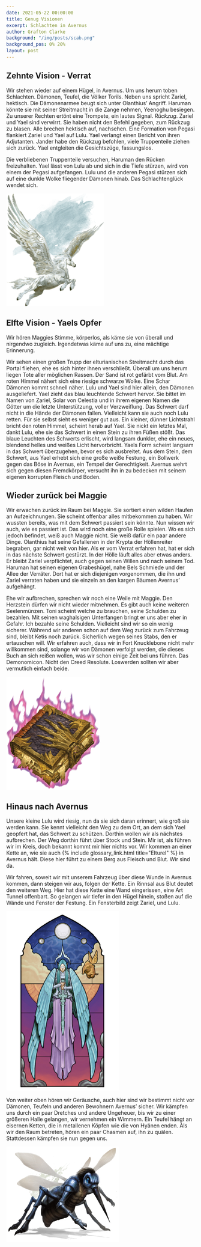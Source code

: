 ```yaml
---
date: 2021-05-22 00:00:00
title: Genug Visionen
excerpt: Schlachten in Avernus
author: Grafton Clarke
background: "/img/posts/scab.png"
background_pos: 0% 20%
layout: post
---
```


## Zehnte Vision - Verrat

Wir stehen wieder auf einem Hügel, in Avernus. Um uns herum toben Schlachten.
Dämonen, Teufel, die Völker Torils. Neben uns spricht Zariel, hektisch. Die
Dämonenarmee beugt sich unter Olanthius’ Angriff. Haruman könnte sie mit seiner
Streitmacht in die Zange nehmen, Yeenoghu besiegen. Zu unserer Rechten ertönt
eine Trompete, ein lautes Signal. *Rückzug*. Zariel und Yael sind verwirrt. Sie
haben nicht den Befehl gegeben, zum Rückzug zu blasen. Alle brechen hektisch
auf, nachsehen. Eine Formation von Pegasi flankiert Zariel und Yael auf Lulu.
Yael verlangt einen Bericht von ihren Adjutanten. Jander habe den Rückzug
befohlen, viele Truppenteile ziehen sich zurück. Yael entgleiten die
Gesichtszüge, fassungslos.

Die verbliebenen Truppenteile versuchen, Haruman den Rücken freizuhalten. Yael
lässt von Lulu ab und sich in die Tiefe stürzen, wird von einem der Pegasi
aufgefangen. Lulu und die anderen Pegasi stürzen sich auf eine dunkle Wolke
fliegender Dämonen hinab. Das Schlachtenglück wendet sich.

![Pegasus](/img/posts/pegasus.png)

## Elfte Vision - Yaels Opfer

Wir hören Maggies Stimme, körperlos, als käme sie von überall und nirgendwo
zugleich. Irgendetwas käme auf uns zu, eine mächtige Erinnerung.

Wir sehen einen großen Trupp der elturianischen Streitmacht durch das Portal
fliehen, ehe es sich hinter ihnen verschließt. Überall um uns herum liegen Tote
aller möglichen Rassen. Der Sand ist rot gefärbt vom Blut. Am roten Himmel
nähert sich eine riesige schwarze Wolke. Eine Schar Dämonen kommt schnell
näher. Lulu und Yael sind hier allein, den Dämonen ausgeliefert. Yael zieht das
blau leuchtende Schwert hervor. Sie bittet im Namen von Zariel, Solar von
Celestia und in ihrem eigenen Namen die Götter um die letzte Unterstützung,
voller Verzweiflung. Das Schwert darf nicht in die Hände der Dämonen fallen.
Vielleicht kann sie auch noch Lulu retten. Für sie selbst sieht es weniger gut
aus. Ein kleiner, dünner Lichtstrahl bricht den roten Himmel, scheint herab auf
Yael. Sie nickt ein letztes Mal, dankt Lulu, ehe sie das Schwert in einen Stein
zu ihren Füßen stößt. Das blaue Leuchten des Schwerts erlischt, wird langsam
dunkler, ehe ein neues, blendend helles und weißes Licht hervorbricht. Yaels
Form scheint langsam in das Schwert überzugehen, bevor es sich ausbreitet. Aus
dem Stein, dem Schwert, aus Yael erhebt sich eine große weiße Festung, ein
Bollwerk gegen das Böse in Avernus, ein Tempel der Gerechtigkeit. Avernus wehrt
sich gegen diesen Fremdkörper, versucht ihn in zu bedecken mit seinem eigenen
korrupten Fleisch und Boden.

## Wieder zurück bei Maggie

Wir erwachen zurück im Raum bei Maggie. Sie sortiert einen wilden Haufen an
Aufzeichnungen. Sie scheint offenbar alles mitbekommen zu haben. Wir wussten
bereits, was mit dem Schwert passiert sein könnte. Nun wissen wir auch, wie es
passiert ist. Das wird noch eine große Rolle spielen. Wo es sich jedoch
befindet, weiß auch Maggie nicht. Sie weiß dafür ein paar andere Dinge.
Olanthius hat seine Gefallenen in der Krypta der Höllenreiter begraben, gar
nicht weit von hier. Als er vom Verrat erfahren hat, hat er sich in das nächste
Schwert gestürzt. In der Hölle läuft alles aber etwas anders. Er bleibt  Zariel
verpflichtet, auch gegen seinen Willen und nach seinem Tod. Haruman hat seinen
eigenen Grabeshügel, nahe Bels Schmiede und der Allee der Verräter. Dort hat er
sich diejenigen vorgenommen, die ihn und Zariel verraten haben und sie einzeln
an den kargen Bäumen Avernus’ aufgehängt.

Ehe wir aufbrechen, sprechen wir noch eine Weile mit Maggie. Den Herzstein
dürfen wir nicht wieder mitnehmen. Es gibt auch keine weiteren Seelenmünzen.
Toni scheint welche zu brauchen, seine Schulden zu bezahlen. Mit seinen
waghalsigen Unterfangen bringt er uns aber eher in Gefahr. Ich bezahle seine
Schulden. Vielleicht sind wir so ein wenig sicherer. Während wir anderen schon
auf dem Weg zurück zum Fahrzeug sind, bleibt Ketis noch zurück. Sicherlich
wegen seines Stabs, den er ertauschen will. Wir erfahren auch, dass wir in Fort
Knucklebone nicht mehr willkommen sind, solange wir von Dämonen verfolgt
werden, die dieses Buch an sich reißen wollen, was wir schon einige Zeit bei
uns führen. Das Demonomicon. Nicht den Creed Resolute. Loswerden sollten wir
aber vermutlich einfach beide.

![Demonomicon](/img/posts/demonomicon.png)

## Hinaus nach Avernus

Unsere kleine Lulu wird riesig, nun da sie sich daran erinnert, wie groß sie
werden kann. Sie kennt vielleicht den Weg zu dem Ort, an dem sich Yael geopfert
hat, das Schwert zu schützen. Dorthin wollen wir als nächstes aufbrechen. Der
Weg dorthin führt über Stock und Stein. Mir ist, als führen wir im Kreis, doch
bekannt kommt mir hier nichts vor. Wir kommen an einer Kette an, wie sie auch
{% include glossary_link.html title="Elturel" %} in Avernus hält. Diese hier
führt zu einem Berg aus Fleisch und Blut. Wir sind da.

Wir fahren, soweit wir mit unserem Fahrzeug über diese Wunde in Avernus kommen,
dann steigen wir aus, folgen der Kette. Ein Rinnsal aus Blut deutet den
weiteren Weg. Hier hat diese Kette eine Wand eingerissen, eine Art Tunnel
offenbart. So gelangen wir tiefer in den Hügel hinein, stoßen auf die Wände und
Fenster der Festung. Ein Fensterbild zeigt Zariel, und Lulu.

![Zariel und Lulu auf Glas dargestellt](/img/posts/zariel_lulu.png)

Von weiter oben hören wir Geräusche, auch hier sind wir bestimmt nicht vor
Dämonen, Teufeln und anderen Bewohnern Avernus’ sicher. Wir kämpfen uns durch
ein paar Dretches und andere Ungeheuer, bis wir zu einer größeren Halle
gelangen, wir vernehmen ein Wimmern. Ein Teufel hängt an eisernen Ketten, die in
metallenen Köpfen wie die von Hyänen enden. Als wir den Raum betreten, hören ein
paar Chasmen auf, ihn zu quälen. Stattdessen kämpfen sie nun gegen uns.

![Chasme](/img/posts/chasme.png)
